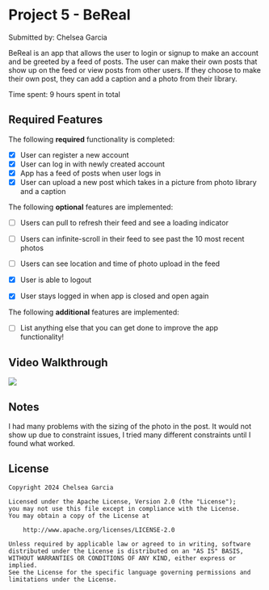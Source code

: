 # Project 5 - BeReal

Submitted by: Chelsea Garcia

BeReal is an app that allows the user to login or signup to make an account and be greeted by a feed of posts. The user can make their own posts that show up on the feed or view posts from other users. If they choose to make their own post, they can add a caption and a photo from their library.

Time spent: 9 hours spent in total

## Required Features

The following **required** functionality is completed:

- [X] User can register a new account
- [X] User can log in with newly created account
- [X] App has a feed of posts when user logs in
- [X] User can upload a new post which takes in a picture from photo library and a caption	
 
The following **optional** features are implemented:

- [ ] Users can pull to refresh their feed and see a loading indicator
- [ ] Users can infinite-scroll in their feed to see past the 10 most recent photos
- [ ] Users can see location and time of photo upload in the feed	
- [X] User is able to logout
- [X] User stays logged in when app is closed and open again	


The following **additional** features are implemented:

- [ ] List anything else that you can get done to improve the app functionality!

## Video Walkthrough

<div>
    <a href="https://www.loom.com/share/a35702a42eb8467eaf3fed9c8e75a3e9">
    </a>
    <a href="https://www.loom.com/share/a35702a42eb8467eaf3fed9c8e75a3e9">
      <img style="max-width:300px;" src="https://cdn.loom.com/sessions/thumbnails/a35702a42eb8467eaf3fed9c8e75a3e9-with-play.gif">
    </a>
  </div>

## Notes

I had many problems with the sizing of the photo in the post. It would not show up due to constraint issues, I tried many different constraints until I found what worked.

## License

    Copyright 2024 Chelsea Garcia

    Licensed under the Apache License, Version 2.0 (the "License");
    you may not use this file except in compliance with the License.
    You may obtain a copy of the License at

        http://www.apache.org/licenses/LICENSE-2.0

    Unless required by applicable law or agreed to in writing, software
    distributed under the License is distributed on an "AS IS" BASIS,
    WITHOUT WARRANTIES OR CONDITIONS OF ANY KIND, either express or implied.
    See the License for the specific language governing permissions and
    limitations under the License.
